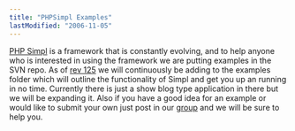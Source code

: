 ```yaml
---
title: "PHPSimpl Examples"
lastModified: "2006-11-05"
---
```


[PHP Simpl](http://code.google.com/p/phpsimpl/) is a framework that is constantly evolving, and to help anyone who is interested in using the framework we are putting examples in the SVN repo. As of [rev 125](http://phpsimpl.googlecode.com/svn/) we will continuously be adding to the examples folder which will outline the functionality of Simpl and get you up an running in no time. Currently there is just a show blog type application in there but we will be expanding it. Also if you have a good idea for an example or would like to submit your own just post in our [group](http://groups-beta.google.com/group/phpsimpl) and we will be sure to help you.
